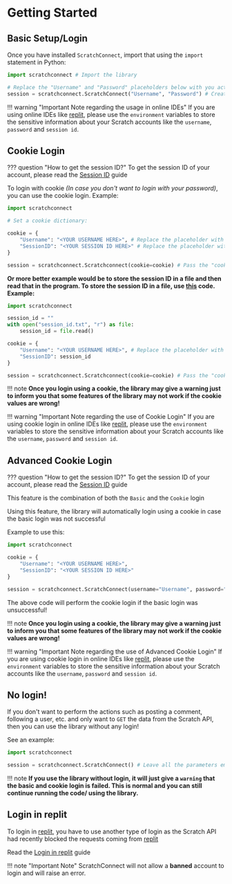 # Getting Started

## Basic Setup/Login

Once you have installed `ScratchConnect`, import that using the `import` statement in Python:

```python title="simple_import.py"
import scratchconnect # Import the library

# Replace the "Username" and "Password" placeholders below with you actual Scratch username and password!
session = scratchconnect.ScratchConnect("Username", "Password") # Create a new object of the ScratchConnect class
```

!!! warning "Important Note regarding the usage in online IDEs"
	If you are using online IDEs like [replit](https://replit.com), please use the `environment` variables to store the sensitive information about your Scratch accounts like the `username`, `password` and `session id`.

## Cookie Login

??? question "How to get the session ID?"
	To get the session ID of your account, please read the [Session ID](session_id.md) guide
	
To login with cookie *(In case you don't want to login with your password)*, you can use the cookie login. Example:

```python title="cookie_login.py"
import scratchconnect

# Set a cookie dictionary:

cookie = {
	"Username": "<YOUR USERNAME HERE>", # Replace the placeholder with your username
	"SessionID": "<YOUR SESSION ID HERE>" # Replace the placeholder with your session ID
}

session = scratchconnect.Scratchconnect(cookie=cookie) # Pass the "cookie" dictionary to the cookie parameter of the class
```

**Or more better example would be to store the session ID in a file and then read that in the program. To store the session ID in a file, use [this](/session_id/#using-the-python-code) code. Example:**

```python title="cookie_login.py"
import scratchconnect

session_id = ""
with open("session_id.txt", "r") as file:
	session_id = file.read()

cookie = {
	"Username": "<YOUR USERNAME HERE>", # Replace the placeholder with your username
	"SessionID": session_id
}

session = scratchconnect.Scratchconnect(cookie=cookie) # Pass the "cookie" dictionary to the cookie parameter of the class
```

!!! note
	**Once you login using a cookie, the library may give a warning just to inform you that some features of the library may not work if the cookie values are wrong!**

!!! warning "Important Note regarding the use of Cookie Login"
	If you are using cookie login in online IDEs like [replit](https://replit.com), please use the `environment` variables to store the sensitive information about your Scratch accounts like the `username`, `password` and `session id`.

## Advanced Cookie Login

??? question "How to get the session ID?"
	To get the session ID of your account, please read the [Session ID](session_id.md) guide

This feature is the combination of both the `Basic` and the `Cookie` login

Using this feature, the library will automatically login using a cookie in case the basic login was not successful

Example to use this:

```python title="advanced_cookie_login.py"
import scratchconnect

cookie = {
	"Username": "<YOUR USERNAME HERE>",
	"SessionID": "<YOUR SESSION ID HERE>"
}

session = scratchconnect.ScratchConnect(username="Username", password="Password", cookie=cookie, auto_cookie_login=True) # Set the "auto_cookie_login" parameter of the ScratchConnect class to "True" to enable the advanced login
```

The above code will perform the cookie login if the basic login was unsuccessful!

!!! note
	**Once you login using a cookie, the library may give a warning just to inform you that some features of the library may not work if the cookie values are wrong!**

!!! warning "Important Note regarding the use of Advanced Cookie Login"
	If you are using cookie login in online IDEs like [replit](https://replit.com), please use the `environment` variables to store the sensitive information about your Scratch accounts like the `username`, `password` and `session id`.
	
## No login!

If you don't want to perform the actions such as posting a comment, following a user, etc. and only want to `GET` the data from the Scratch API, then you can use the library without any login!

See an example:

```python title="no_login.py"
import scratchconnect

session = scratchconnect.ScratchConnect() # Leave all the parameters empty to use the library without login!
```

!!! note
	**If you use the library without login, it will just give a `warning` that the basic and cookie login is failed. This is normal and you can still continue running the code/ using the library.**

## Login in replit

To login in [replit](https://replit.com), you have to use another type of login as the Scratch API had recently blocked the requests coming from [replit](https://replit.com)

Read the [Login in replit](/login_in_replit) guide

!!! note "Important Note"
	ScratchConnect will not allow a **banned** account to login and will raise an error.